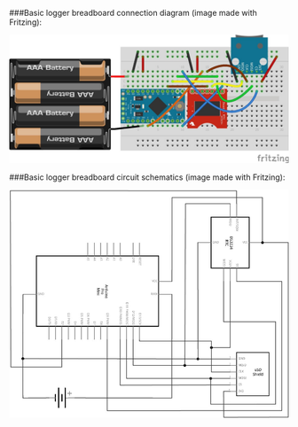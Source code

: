 
###Basic logger breadboard connection diagram (image made with Fritzing):

![Basic logger breadboard connection diagram](basic-logger-breadboard.jpg)  

###Basic logger breadboard circuit schematics (image made with Fritzing):

![Basic ](basic-logger-schematic.jpg)
